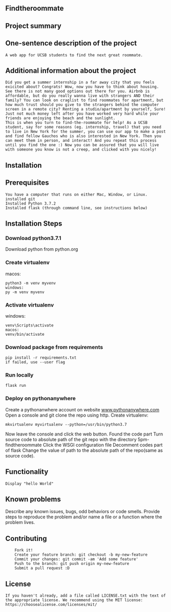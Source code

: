 ## Findtheroommate
## Project summary
## One-sentence description of the project

    A web app for UCSB students to find the next great roommate.

## Additional information about the project

    Did you get a summer internship in a far away city that you feels exicited about? Congrats! Wow, now you have to think about housing. See there is not many good options out there for you. Airbnb is affordable, but do you really wanna live with strangers AND their family? You can look on craglist to find roommates for apartment, but how much trust should you give to the strangers behind the computer screen in a remote city? Renting a studio/apartment by yourself, Sure! Just not much money left after you have worked very hard while your friends are enjoying the beach and the sunlight.
    This is when you turn to find-the-roommate for help! As a UCSB student, say for some reasons (eg. internship, travel) that you need to live in New York for the summer, you can use our app to make a post and find fellow Gauchos who is also interested in New York. Then you can meet them in person, and interact! And you repeat this process until you find the one :) Now you can be assured that you will live with someone you know is not a creep, and clicked with you nicely!

## Installation
## Prerequisites

    You have a computer that runs on either Mac, Window, or Linux.
    installed git
    Installed Python 3.7.2
    Installed flask (through command line, see instructions below)

## Installation Steps

### Download python3.7.1
  Download python from python.org

### Create virtualenv
macos:
```
python3 -m venv myvenv
windows:
py -m venv myvenv
```
### Activate virtualenv
windows:
```
venv\Scripts\activate
macos:
venv/bin/activate
```

### Download package from requirements
```
pip install -r requirements.txt
if failed, use --user flag
```

### Run locally
```
flask run
```

### Deploy on pythonanywhere
Create a pythonanwhere account on website www.pythonanywhere.com
Open a console and git clone the repo using http.
Create virtualenv:
```
mkvirtualenv myvirtualenv --python=/usr/bin/python3.7
```
Now leave the console and click the web button.
Found the code part
Turn source code to absolute path of the git repo with the directory 5pm-findtheroommate
Click the WSGI configuration file
Decomment codes part of flask
Change the value of path to the absolute path of the repo(same as source code).
    
## Functionality

    Display "hello World"

## Known problems

Describe any known issues, bugs, odd behaviors or code smells. Provide steps to reproduce the problem and/or name a file or a function where the problem lives.

## Contributing

        Fork it!
        Create your feature branch: git checkout -b my-new-feature
        Commit your changes: git commit -am 'Add some feature'
        Push to the branch: git push origin my-new-feature
        Submit a pull request :D

## License

    If you haven't already, add a file called LICENSE.txt with the text of the appropriate license. We recommend using the MIT license: https://choosealicense.com/licenses/mit/
